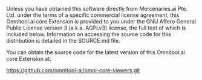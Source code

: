 Unless you have obtained this software directly from Mercenaries.ai Pte. Ltd. under the terms of a specific commercial license agreement, this Omnitool.ai core Extension is provided to you under the GNU Affero General Public License version 3 (a.k.a. AGPLv3) license, the full text of which is included below. Information on accessing the source code for this distribution is detailed in the SOURCE.md file.

You can obtain the source code for the latest version of this Omnitool.ai core Extension at:

https://github.com/omnitool-ai/omni-core-viewers.git
